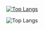[![Top Langs](https://github-readme-stats-one-henna-89.vercel.app/api?username=salvador-perez-0&theme=vision-friendly-dark&show_icons=true)](https://github.com/salvador-perez-0)

![Top Langs](https://github-readme-stats-one-henna-89.vercel.app/api/top-langs/?username=salvador-perez-0\&hide=VB&layout=compact&theme=vision-friendly-dark)
